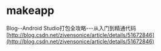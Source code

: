 # makeapp
Blog--Android Studio打包全攻略---从入门到精通代码
[http://blog.csdn.net/zivensonice/article/details/51672846](http://blog.csdn.net/zivensonice/article/details/51672846)